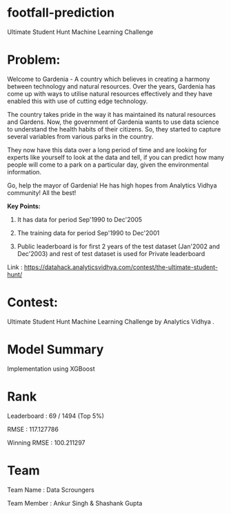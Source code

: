 # footfall-prediction
Ultimate Student Hunt Machine Learning Challenge

# Problem: 

Welcome to Gardenia - A country which believes in creating a harmony between technology and natural resources. Over the years, Gardenia has come up with ways to utilise natural resources effectively and they have enabled this with use of cutting edge technology.

The country takes pride in the way it has maintained its natural resources and Gardens. Now, the government of Gardenia wants to use data science to understand the health habits of their citizens. So, they started to capture several variables from various parks in the country.

They now have this data over a long period of time and are looking for experts like yourself to look at the data and tell, if you can predict how many people will come to a park on a particular day, given the environmental information.

Go, help the mayor of Gardenia! He has high hopes from Analytics Vidhya community! All the best!


**Key Points:**

1. It has data for period Sep'1990 to Dec'2005

2. The training data for period Sep'1990 to Dec'2001

3. Public leaderboard is for first 2 years of the test dataset (Jan'2002 and Dec'2003) and rest of test dataset is used for Private leaderboard

Link : https://datahack.analyticsvidhya.com/contest/the-ultimate-student-hunt/

# Contest:
Ultimate Student Hunt Machine Learning Challenge by Analytics Vidhya .

# Model Summary
Implementation using XGBoost 

# Rank

Leaderboard : 69 / 1494 (Top 5%)

RMSE : 117.127786

Winning RMSE : 100.211297

# Team

Team Name : Data Scroungers

Team Member : Ankur Singh & Shashank Gupta

